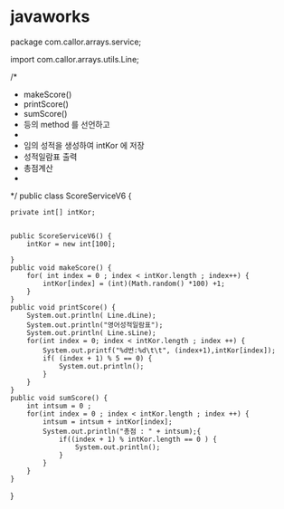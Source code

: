 # javaworks
package com.callor.arrays.service;

import com.callor.arrays.utils.Line;

/*
 * makeScore()
 * printScore()
 * sumScore()
 * 등의 method 를 선언하고
 * 
 * 임의 성적을 생성하여 intKor 에 저장
 * 성적일람표 출력
 * 총점계산
 * 
 */
public class ScoreServiceV6 {
	
	private int[] intKor;
	
	
	public ScoreServiceV6() {
		intKor = new int[100];
		
	}
	public void makeScore() {
		for( int index = 0 ; index < intKor.length ; index++) {
			intKor[index] = (int)(Math.random() *100) +1;
		}
	}
	public void printScore() {
		System.out.println( Line.dLine);
		System.out.println("영어성적일람표");
		System.out.println( Line.sLine);
		for(int index = 0; index < intKor.length ; index ++) {
			System.out.printf("%d번:%d\t\t", (index+1),intKor[index]);
			if( (index + 1) % 5 == 0) {
				System.out.println();
			}
		}
	}
	public void sumScore() {
		int intsum = 0 ;
		for(int index = 0 ; index < intKor.length ; index ++) {
			intsum = intsum + intKor[index];
			System.out.println("총점 : " + intsum);{
				if((index + 1) % intKor.length == 0 ) {
					System.out.println();
				}
			}
		}
	}
}
